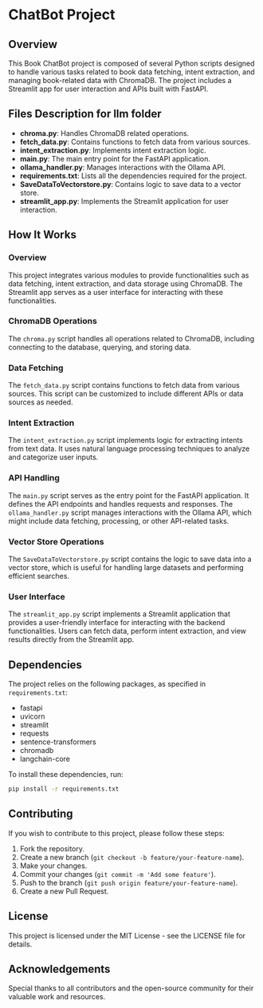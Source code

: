 # ChatBot Project

## Overview
This Book ChatBot project is composed of several Python scripts designed to handle various tasks related to book data fetching, intent extraction, and managing book-related data with ChromaDB. The project includes a Streamlit app for user interaction and APIs built with FastAPI.

## Files Description for llm folder
- **chroma.py**: Handles ChromaDB related operations.
- **fetch_data.py**: Contains functions to fetch data from various sources.
- **intent_extraction.py**: Implements intent extraction logic.
- **main.py**: The main entry point for the FastAPI application.
- **ollama_handler.py**: Manages interactions with the Ollama API.
- **requirements.txt**: Lists all the dependencies required for the project.
- **SaveDataToVectorstore.py**: Contains logic to save data to a vector store.
- **streamlit_app.py**: Implements the Streamlit application for user interaction.

## How It Works

### Overview

This project integrates various modules to provide functionalities such as data fetching, intent extraction, and data storage using ChromaDB. The Streamlit app serves as a user interface for interacting with these functionalities.

### ChromaDB Operations

The `chroma.py` script handles all operations related to ChromaDB, including connecting to the database, querying, and storing data.

### Data Fetching

The `fetch_data.py` script contains functions to fetch data from various sources. This script can be customized to include different APIs or data sources as needed.

### Intent Extraction

The `intent_extraction.py` script implements logic for extracting intents from text data. It uses natural language processing techniques to analyze and categorize user inputs.

### API Handling

The `main.py` script serves as the entry point for the FastAPI application. It defines the API endpoints and handles requests and responses. The `ollama_handler.py` script manages interactions with the Ollama API, which might include data fetching, processing, or other API-related tasks.

### Vector Store Operations

The `SaveDataToVectorstore.py` script contains the logic to save data into a vector store, which is useful for handling large datasets and performing efficient searches.

### User Interface

The `streamlit_app.py` script implements a Streamlit application that provides a user-friendly interface for interacting with the backend functionalities. Users can fetch data, perform intent extraction, and view results directly from the Streamlit app.

## Dependencies

The project relies on the following packages, as specified in `requirements.txt`:

- fastapi
- uvicorn
- streamlit
- requests
- sentence-transformers
- chromadb
- langchain-core

To install these dependencies, run:

```sh
pip install -r requirements.txt
```

## Contributing

If you wish to contribute to this project, please follow these steps:

1. Fork the repository.
2. Create a new branch (`git checkout -b feature/your-feature-name`).
3. Make your changes.
4. Commit your changes (`git commit -m 'Add some feature'`).
5. Push to the branch (`git push origin feature/your-feature-name`).
6. Create a new Pull Request.

## License

This project is licensed under the MIT License - see the LICENSE file for details.

## Acknowledgements

Special thanks to all contributors and the open-source community for their valuable work and resources.
